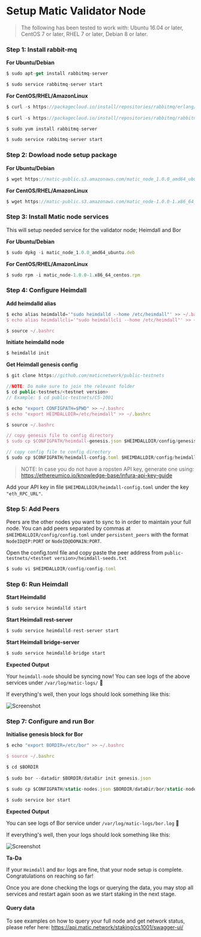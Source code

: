 
# Setup Matic Validator Node

> The following has been tested to work with: Ubuntu 16.04 or later, CentOS 7 or later, RHEL 7 or later,  Debian  8 or later.

### Step 1: Install rabbit-mq

**For Ubuntu/Debian**

```js
$ sudo apt-get install rabbitmq-server

$ sudo service rabbitmq-server start
```
    
**For CentOS/RHEL/AmazonLinux**

```js
$ curl -s https://packagecloud.io/install/repositories/rabbitmq/erlang/script.rpm.sh | sudo bash
    
$ curl -s https://packagecloud.io/install/repositories/rabbitmq/rabbitmq-server/script.rpm.sh | sudo bash

$ sudo yum install rabbitmq-server

$ sudo service rabbitmq-server start
```
   
### Step 2: Dowload node setup package

**For Ubuntu/Debian**

```js
$ wget https://matic-public.s3.amazonaws.com/matic_node_1.0.0_amd64_ubuntu.deb
```

**For CentOS/RHEL/AmazonLinux**
    
```js
$ wget https://matic-public.s3.amazonaws.com/matic_node-1.0.0-1.x86_64_centos.rpm
```
    
### Step 3: Install Matic node services
    
This will setup needed service for the validator node; Heimdall and Bor

**For Ubuntu/Debian**
   
```js
$ sudo dpkg -i matic_node_1.0.0_amd64_ubuntu.deb
```
   
**For CentOS/RHEL/AmazonLinux**
   
```js
$ sudo rpm -i matic_node-1.0.0-1.x86_64_centos.rpm
```

### Step 4: Configure Heimdall

**Add heimdalld alias**

```js
$ echo alias heimdalld='"sudo heimdalld --home /etc/heimdall"' >> ~/.bashrc
$ echo alias heimdallcli='"sudo heimdallcli --home /etc/heimdall"' >> ~/.bashrc

$ source ~/.bashrc
```

**Initiate heimdalld node**

```js
$ heimdalld init
```

**Get Heimdall genesis config**

```js
$ git clone https://github.com/maticnetwork/public-testnets

//NOTE: Do make sure to join the relevant folder
$ cd public-testnets/<testnet version>
// Example: $ cd public-testnets/CS-1001

$ echo "export CONFIGPATH=$PWD" >> ~/.bashrc
$ echo "export HEIMDALLDIR=/etc/heimdall" >> ~/.bashrc

$ source ~/.bashrc

// copy genesis file to config directory
$ sudo cp $CONFIGPATH/heimdall-genesis.json $HEIMDALLDIR/config/genesis.json

// copy config file to config directory
$ sudo cp $CONFIGPATH/heimdall-config.toml $HEIMDALLDIR/config/heimdall-config.toml
```

> NOTE: In case you do not have a ropsten API key, generate one using: https://ethereumico.io/knowledge-base/infura-api-key-guide

Add your API key in file `$HEIMDALLDIR/heimdall-config.toml` under the key `"eth_RPC_URL"`.
    
### Step 5: Add Peers

Peers are the other nodes you want to sync to in order to maintain your full node. You can add peers separated by commas at `$HEIMDALLDIR/config/config.toml` under `persistent_peers` with the format `NodeID@IP:PORT` or `NodeID@DOMAIN:PORT`.

Open the config.toml file and copy paste the peer address from `public-testnets/<testnet version>/heimdall-seeds.txt`

``` js
$ sudo vi $HEIMDALLDIR/config/config.toml 
```

### Step 6: Run Heimdall

**Start Heimdalld**
    
```js
$ sudo service heimdalld start 
``` 
      
**Start Heimdall rest-server**
    
```js
$ sudo service heimdalld-rest-server start
```
    
**Start Heimdall bridge-server**
    
```js
$ sudo service heimdalld-bridge start
``` 

**Expected Output**

Your `heimdall-node` should be syncing now! You can see logs of the above services under `/var/log/matic-logs/` 🤩

If everything's well, then your logs should look something like this:

![Screenshot](../images/expected_heimdall.png)
    
### Step 7: Configure and run Bor

**Initialise genesis block for Bor**
   
```js
$ echo "export BORDIR=/etc/bor" >> ~/.bashrc

$ source ~/.bashrc

$ cd $BORDIR
    
$ sudo bor --datadir $BORDIR/dataDir init genesis.json

$ sudo cp $CONFIGPATH/static-nodes.json $BORDIR/dataDir/bor/static-nodes.json
   
$ sudo service bor start
```

**Expected Output**

You can see logs of Bor service under `/var/log/matic-logs/bor.log` 🤩

If everything's well, then your logs should look something like this:

![Screenshot](../images/expected_bor.png)

**Ta-Da**

If your `Heimdall` and `Bor` logs are fine, that your node setup is complete. Congratulations on reaching so far!

Once you are done checking the logs or querying the data, you may stop all services and restart again soon as we start staking in the next stage.

#### Query data

To see examples on how to query your full node and get network status, please refer here: https://api.matic.network/staking/cs1001/swagger-ui/